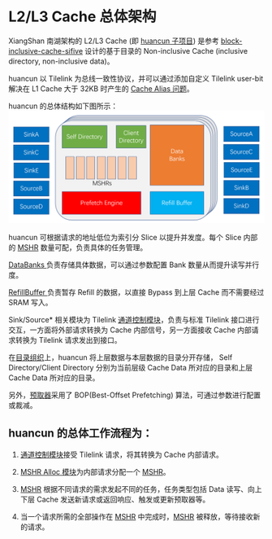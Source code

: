 # L2/L3 Cache 总体架构

XiangShan 南湖架构的 L2/L3 Cache (即 [huancun 子项目](https://github.com/OpenXiangShan/HuanCun)) 是参考 [block-inclusive-cache-sifive](https://github.com/sifive/block-inclusivecache-sifive) 设计的基于目录的 Non-inclusive Cache (inclusive directory, non-inclusive data)。

huancun 以 Tilelink 为总线一致性协议，并可以通过添加自定义 Tilelink user-bit 解决在 L1 Cache 大于 32KB 时产生的 [Cache Alias 问题](./cache_alias.md)。

huancun 的总体结构如下图所示：
![](../figs/huancun.png)

huancun 可根据请求的地址低位为索引分 Slice 以提升并发度。每个 Slice 内部的 [MSHR](./mshr.md) 数量可配，负责具体的任务管理。

[DataBanks ](./data.md)负责存储具体数据，可以通过参数配置 Bank 数量从而提升读写并行度。

[RefillBuffer ](./misc.md#refill_buffer)负责暂存 Refill 的数据，以直接 Bypass 到上层 Cache 而不需要经过 SRAM 写入。

Sink/Source\* 相关模块为 Tilelink [通道控制模块](./channels.md)，负责与标准 Tilelink 接口进行交互，一方面将外部请求转换为
Cache 内部信号，另一方面接收 Cache 内部请求转换为 Tilelink 请求发出到接口。

在[目录组织](./directory.md)上，huancun 将上层数据与本层数据的目录分开存储，
Self Directory/Client Directory 分别为当前层级 Cache Data 所对应的目录和上层 Cache Data 所对应的目录。

另外，[预取器](./prefetch.md)采用了 BOP(Best-Offset Prefetching) 算法，可通过参数进行配置或裁减。



## huancun 的总体工作流程为：

1. [通道控制模块](./channels.md)接受 Tilelink 请求，将其转换为 Cache 内部请求。

2. [MSHR Alloc 模块](./misc.md#alloc)为内部请求分配一个 [MSHR](./mshr.md)。

3. [MSHR](./mshr.md) 根据不同请求的需求发起不同的任务，任务类型包括 Data 读写、向上下层 Cache 发送新请求或返回响应、触发或更新预取器等。

4. 当一个请求所需的全部操作在 [MSHR](./mshr.md) 中完成时，[MSHR](./mshr.md) 被释放，等待接收新的请求。

